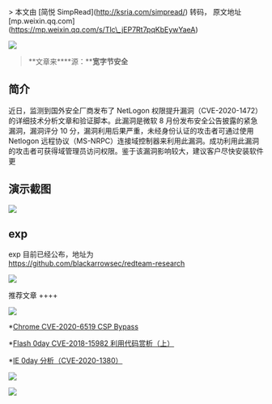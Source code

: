 \> 本文由 \[简悦 SimpRead\](http://ksria.com/simpread/) 转码， 原文地址 \[mp.weixin.qq.com\](https://mp.weixin.qq.com/s/Tlc\_jEP7Rt7pqKbEywYaeA)

![](https://mmbiz.qpic.cn/mmbiz_gif/3xxicXNlTXLicwgPqvK8QgwnCr09iaSllrsXJLMkThiaHibEntZKkJiaicEd4ibWQxyn3gtAWbyGqtHVb0qqsHFC9jW3oQ/640?wx_fmt=gif)  

> **文章来****源：****宽字节安全**

**简介**
------

近日，监测到国外安全厂商发布了 NetLogon 权限提升漏洞（CVE-2020-1472）的详细技术分析文章和验证脚本。此漏洞是微软 8 月份发布安全公告披露的紧急漏洞，漏洞评分 10 分，漏洞利用后果严重，未经身份认证的攻击者可通过使用 Netlogon 远程协议（MS-NRPC）连接域控制器来利用此漏洞。成功利用此漏洞的攻击者可获得域管理员访问权限。鉴于该漏洞影响较大，建议客户尽快安装软件更

**演示截图**
--------

![](https://mmbiz.qpic.cn/mmbiz_png/3xxicXNlTXLicPZUbBfwrZBRaSTnlObFkVicgT9E3V9xvjzxiaunpetIo6wLtLTyfhutTNZH0e0uTBAM4iacRv1Ciaew/640?wx_fmt=png)

**exp**
-------

exp 目前已经公布，地址为  
https://github.com/blackarrowsec/redteam-research

![](https://mmbiz.qpic.cn/mmbiz_jpg/3xxicXNlTXLicjiasf4mjVyxw4RbQt9odm9nxs9434icI9TG8AXHjS3Btc6nTWgSPGkvvXMb7jzFUTbWP7TKu6EJ6g/640?wx_fmt=jpeg)

推荐文章 ++++

![](https://mmbiz.qpic.cn/mmbiz_jpg/US10Gcd0tQFGib3mCxJr4oMx1yp1ExzTETemWvK6Zkd7tVl23CVBppz63sRECqYNkQsonScb65VaG9yU2YJibxNA/640?wx_fmt=jpeg)

\*[Chrome CVE-2020-6519 CSP Bypass](http://mp.weixin.qq.com/s?__biz=MzAxMjE3ODU3MQ==&mid=2650485242&idx=4&sn=e4ea7634abe7cdb8c0d1b9087c3ec158&chksm=83ba541eb4cddd0843644566016d760c7cad4c97709e31f9569ee1ab646de5f994f73263bf6b&scene=21#wechat_redirect)

\*[Flash 0day CVE-2018-15982 利用代码赏析（上）](http://mp.weixin.qq.com/s?__biz=MzAxMjE3ODU3MQ==&mid=2650482604&idx=3&sn=076ab84a6d1df2d19aa87160abd521a0&chksm=83ba4248b4cdcb5e7ba58f575cf05e82d29a2f6b65ba0289c5f5c2926fbfd5bb22580fdf0c7b&scene=21#wechat_redirect)

\*[IE 0day 分析（CVE-2020-1380）](http://mp.weixin.qq.com/s?__biz=MzAxMjE3ODU3MQ==&mid=2650478488&idx=2&sn=4d895197c8c3f23c19dc23f726229259&chksm=83ba727cb4cdfb6a8912ad70b4ca3b025521e3dd70099a40ddc7e56f81e6d9f324a1d9f5c616&scene=21#wechat_redirect)

![](https://mmbiz.qpic.cn/mmbiz_png/3xxicXNlTXLib0FWIDRa9Kwh52ibXkf9AAkntMYBpLvaibEiaVibzNO1jiaVV7eSibPuMU3mZfCK8fWz6LicAAzHOM8bZUw/640?wx_fmt=jpeg)

![](https://mmbiz.qpic.cn/mmbiz_gif/NZycfjXibQzlug4f7dWSUNbmSAia9VeEY0umcbm5fPmqdHj2d12xlsic4wefHeHYJsxjlaMSJKHAJxHnr1S24t5DQ/640?wx_fmt=gif)